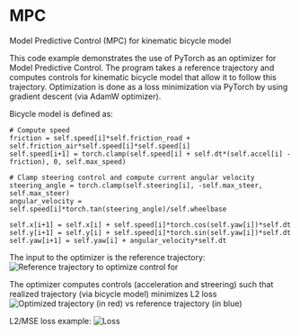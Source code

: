 # MPC
Model Predictive Control (MPC) for kinematic bicycle model

This code example demonstrates the use of PyTorch as an optimizer for Model Predictive Control. The program takes a reference trajectory and computes controls for kinematic bicycle model that allow it to follow this trajectory. Optimization is done as a loss minimization via PyTorch by using gradient descent (via AdamW optimizer).

Bicycle model is defined as:
```
# Compute speed
friction = self.speed[i]*self.friction_road + self.friction_air*self.speed[i]*self.speed[i]
self.speed[i+1] = torch.clamp(self.speed[i] + self.dt*(self.accel[i] - friction), 0, self.max_speed)

# Clamp steering control and compute current angular velocity
steering_angle = torch.clamp(self.steering[i], -self.max_steer, self.max_steer)
angular_velocity = self.speed[i]*torch.tan(steering_angle)/self.wheelbase

self.x[i+1] = self.x[i] + self.speed[i]*torch.cos(self.yaw[i])*self.dt
self.y[i+1] = self.y[i] + self.speed[i]*torch.sin(self.yaw[i])*self.dt
self.yaw[i+1] = self.yaw[i] + angular_velocity*self.dt
```
The input to the optimizer is the reference trajectory:
![Reference trajectory to optimize control for](reference_trajectory.jpg)

The optimizer computes controls (acceleration and streering) such that realized trajectory (via bicycle model) minimizes L2 loss
![Optimized trajectory (in red) vs reference trajectory (in blue)](optimized_trajectory_and_reference.jpg)

L2/MSE loss example:
![Loss](figures/loss.jpg)
